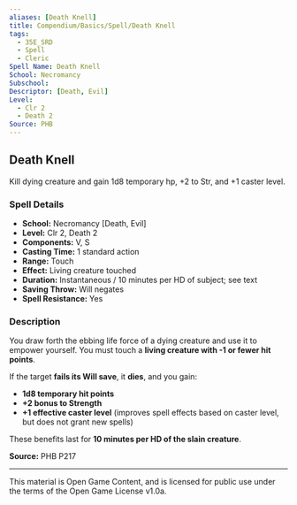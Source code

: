 ```yaml
---
aliases: [Death Knell]
title: Compendium/Basics/Spell/Death Knell
tags:
  - 35E_SRD
  - Spell
  - Cleric
Spell Name: Death Knell
School: Necromancy
Subschool: 
Descriptor: [Death, Evil]
Level:
  - Clr 2
  - Death 2
Source: PHB
---
```


## Death Knell

Kill dying creature and gain 1d8 temporary hp, +2 to Str, and +1 caster level.

### Spell Details

- **School:** Necromancy [Death, Evil]  
- **Level:** Clr 2, Death 2  
- **Components:** V, S  
- **Casting Time:** 1 standard action  
- **Range:** Touch  
- **Effect:** Living creature touched  
- **Duration:** Instantaneous / 10 minutes per HD of subject; see text  
- **Saving Throw:** Will negates  
- **Spell Resistance:** Yes  

### Description

You draw forth the ebbing life force of a dying creature and use it to empower yourself. You must touch a **living creature with -1 or fewer hit points**.

If the target **fails its Will save**, it **dies**, and you gain:

- **1d8 temporary hit points**  
- **+2 bonus to Strength**  
- **+1 effective caster level** (improves spell effects based on caster level, but does not grant new spells)

These benefits last for **10 minutes per HD of the slain creature**.

**Source:** PHB P217

---

This material is Open Game Content, and is licensed for public use under  
the terms of the Open Game License v1.0a.
